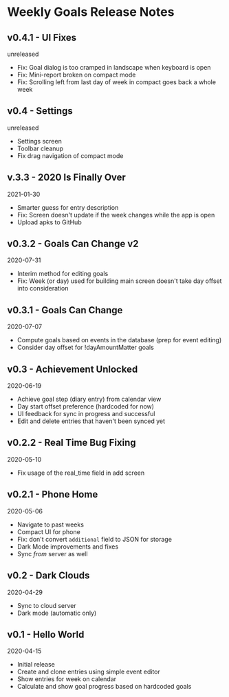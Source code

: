# Weekly Goals Release Notes

## v0.4.1 - UI Fixes
unreleased

* Fix: Goal dialog is too cramped in landscape when keyboard is open
* Fix: Mini-report broken on compact mode
* Fix: Scrolling left from last day of week in compact goes back a whole week

## v0.4 - Settings
unreleased

* Settings screen
* Toolbar cleanup
* Fix drag navigation of compact mode

## v.3.3 - 2020 Is Finally Over
2021-01-30

* Smarter guess for entry description
* Fix: Screen doesn't update if the week changes while the app is open
* Upload apks to GitHub

## v0.3.2 - Goals Can Change v2
2020-07-31

* Interim method for editing goals
* Fix: Week (or day) used for building main screen doesn't take day offset into consideration

## v0.3.1 - Goals Can Change
2020-07-07

* Compute goals based on events in the database (prep for event editing)
* Consider day offset for !dayAmountMatter goals

## v0.3 - Achievement Unlocked
2020-06-19

* Achieve goal step (diary entry) from calendar view
* Day start offset preference (hardcoded for now)
* UI feedback for sync in progress and successful
* Edit and delete entries that haven't been synced yet

## v0.2.2 - Real Time Bug Fixing
2020-05-10

* Fix usage of the real_time field in add screen

## v0.2.1 - Phone Home
2020-05-06

* Navigate to past weeks
* Compact UI for phone
* Fix: don't convert `additional` field to JSON for storage
* Dark Mode improvements and fixes
* Sync *from* server as well

## v0.2 - Dark Clouds
2020-04-29

* Sync to cloud server
* Dark mode (automatic only)

## v0.1 - Hello World
2020-04-15

* Initial release
* Create and clone entries using simple event editor
* Show entries for week on calendar
* Calculate and show goal progress based on hardcoded goals
